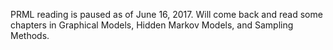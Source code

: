 PRML reading is paused as of June 16, 2017. Will come back and read some chapters in Graphical Models, Hidden Markov Models, and Sampling Methods.
